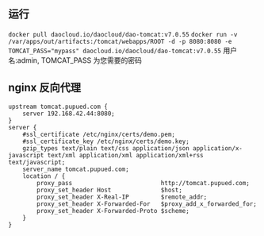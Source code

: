 ## 运行
`docker pull daocloud.io/daocloud/dao-tomcat:v7.0.55`
`docker run -v /var/apps/out/artifacts:/tomcat/webapps/ROOT -d -p 8080:8080 -e TOMCAT_PASS="mypass" daocloud.io/daocloud/dao-tomcat:v7.0.55`
用户名:admin, TOMCAT_PASS 为您需要的密码

## nginx 反向代理
```
upstream tomcat.pupued.com {    
    server 192.168.42.44:8080;    
}     
server {     
    #ssl_certificate /etc/nginx/certs/demo.pem;      
    #ssl_certificate_key /etc/nginx/certs/demo.key;      
    gzip_types text/plain text/css application/json application/x-javascript text/xml application/xml application/xml+rss text/javascript;     
    server_name tomcat.pupued.com;     
    location / {
        proxy_pass                         http://tomcat.pupued.com;    
        proxy_set_header Host              $host;    
        proxy_set_header X-Real-IP         $remote_addr;     
        proxy_set_header X-Forwarded-For   $proxy_add_x_forwarded_for;    
        proxy_set_header X-Forwarded-Proto $scheme;      
    }    
}  
```
